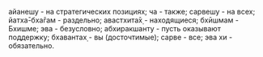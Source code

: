 айанешу - на стратегических позициях; ча - также; сарвешу - на всех; йатха̄-бха̄гам - раздельно; авастхита̄х̣ - находящиеся; бхӣшмам - Бхишме; эва - безусловно; абхиракшанту - пусть оказывают поддержку; бхавантах̣ - вы (досточтимые); сарве - все; эва хи - обязательно.